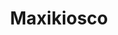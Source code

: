 ---
title: "Maxikiosco"
url: /ciudad-autonoma-de-buenos-aires/maxikiosco-avenida-doctor-ricardo-balbin/
shop: comodidad
---